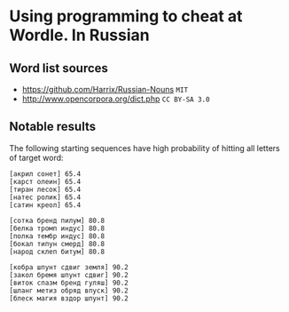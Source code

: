 # Using programming to cheat at Wordle. In Russian

## Word list sources

- <https://github.com/Harrix/Russian-Nouns> `MIT`
- <http://www.opencorpora.org/dict.php> `CC BY-SA 3.0`

## Notable results

The following starting sequences have high probability of hitting all letters
of target word:

```
[акрил сонет] 65.4
[карст олеин] 65.4
[тиран лесок] 65.4
[натес ролик] 65.4
[сатин креол] 65.4
```

```
[сотка бренд пилум] 80.8
[белка тромп индус] 80.8
[полка тембр индус] 80.8
[бокал типун смерд] 80.8
[народ склеп битум] 80.8
```

```
[кобра шпунт сдвиг земля] 90.2
[закол бремя шпунт сдвиг] 90.2
[виток спазм бренд гуляш] 90.2
[шланг метиз обряд впуск] 90.2
[блеск магия вздор шпунт] 90.2
```
